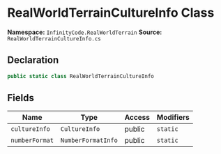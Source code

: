 # RealWorldTerrainCultureInfo Class

**Namespace:** `InfinityCode.RealWorldTerrain`
**Source:** `RealWorldTerrainCultureInfo.cs`

## Declaration

```csharp
public static class RealWorldTerrainCultureInfo
```

## Fields

| Name | Type | Access | Modifiers |
|------|------|--------|-----------|
| `cultureInfo` | `CultureInfo` | public | `static` |
| `numberFormat` | `NumberFormatInfo` | public | `static` |

